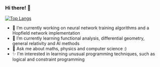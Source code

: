 ### Hi there! 👋
[![Top Langs](https://github-readme-stats.vercel.app/api/top-langs/?username=integraledelebesgue&theme=dark&hide=CMake,MakeFile,Shell,Java)](https://github.com/anuraghazra/github-readme-stats)
<!--
**integraledelebesgue/integraledelebesgue** is a ✨ _special_ ✨ repository because its `README.md` (this file) appears on your GitHub profile.-->

- 🔭 I’m currently working on neural network training algorithms and a Hopfield network implementation
- 🌱 I’m currently learning functional analysis, differential geometry, general relativity and AI methods 
- 💬 Ask me about maths, physics and computer science :)
- ✨ I'm interested in learning unusual programming techniques, such as logical and constraint programming
